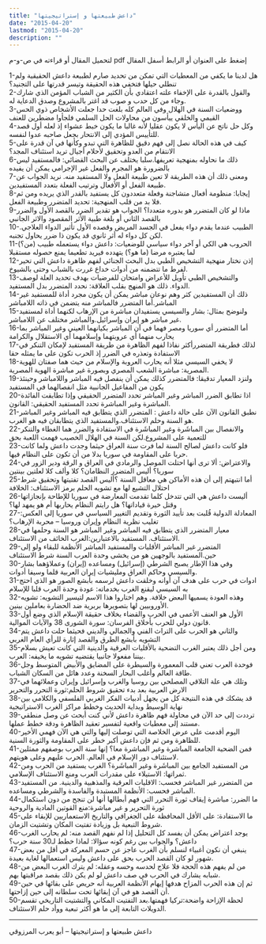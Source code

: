 ```yaml
---
title: "داعش طبيعتها و إستراتيجيتها"
date: "2015-04-20"
lastmod: "2015-04-20"
description: ""
---
```

لتحميل المقال أو قراءته في ص-و-م pdf إضغط على العنوان أو الرابط أسفل المقال

1-هل لدينا ما يكفي من المعطيات التي تمكن من تحديد صارم لطبيعة داعش الحقيقية ولم تنطلي حيلها فتخفي هذه الحقيقة وتيسر قدرتها على التجنيد؟  
2-والقول بالقدرة على الإخفاء علته اعتقادي بأن الكثير من الشباب المؤمن الذي شارك وجاء من كل حدب و صوب قد اغتر بالمشروع وصدق الدعاية له.  
3-ووضعيات السنة في الهلال وفي العالم كله بلغت حدا جعلت الأشخاص ذوي الحس القيمي والخلقي ييأسون من محاولات الحل السلمي فلجأوا مضطرين للعنف  
4-وكل حل ناتج عن اليأس لا يكون عقليا لأنه غالبا ما يكون خبط عشواء إذ لعله أول قصد للتأييس المؤدي إلى الانتحار بجعل صاحبه عدوا لنفسه.  
5-كيف في هذه الحالة نصل إلى فهم دقيق للظاهرة التي تبدو وكأنها في آن قدرة على الانتقام من العدو وتحقيق لأحلام أجيال تريد استئناف المجد؟  
6-ذلك ما نحاوله بمنهجية تعريفها.سلبا يختلف عن البحث القضائي: فالمستفيد ليس بالضرورة هو المجرم والفعل غير الإجرامي يمكن أن يفيده  
7-ومعنى ذلك أن هذه الطريقة لا تعين طبيعة الفعل ولا المستفيد منه. نريد الجواب عن طبيعة الفعل أو الأفعال وترتيب الفعلة بتعدد المستفيدين.  
8-إيجابا: منظومة أفعال متشاجنة وفعلة متعددون كل يستفيد بالقدر الذي يريده ومن ثم فلا بد من قلب المنهجية: تحديد المتضرر وطبيعة الفعل.  
9-ماذا لو كان المتضرر هو بدوره متعددا؟ الجواب هو تقدير الضرر بالقصد الأول والضرر بالقصد الثاني أو بلغة طبية الأثر المقصود والاثر الجانبي  
10-الطبيب عندما يقدم دواء يفعل في الجسد المريض وقصده الأول تأثير الدواء العلاجي. لكن كل دواء له أثر ثانوي قد يكون ذا ضرر يحاول تجنبه.  
11-الحروب هي الكي أو آخر دواء سياسي للوضعيات: داعش دواء يستعمله طبيب (من؟) لما يعتبره مرضا (ما هو؟) يتهدده فيريد تطعيما يمنع حصوله مستقبلا  
12-إذن نختار منهجية التشخيص الطبي بدل البحث الجنائي لفهم ظاهرة داعش التي تحير لفرط ما تتضمنه من أدوات خداع غررت بالشباب وحتى بالشيوخ.  
13-والتشخيص الطبي تأويل للأعراض وامتحان للفرضيات بهدف تحديد العلة لوصف الدواء. ذلك هو المنهج بقلب العلاقة: نحدد المتضرر بدل المستفيد.  
14-ذلك أن المستفيدين كثر وهم نوعان مباشر يمكن أن يكون مجرد أداة للمستفيد غير المباشر.أما المتضرر فالمباشر منه يتضمن في ذاته اللامباشر  
15-ولنوضح بمثال: بشار والسيسي يستفيدان مباشرة من الإرهاب لكنهما أداة لمستفيد غير مباشر هو إيران وإسرائيل.والمباشر مختلف عن اللامباشر.  
16-أما المتضرر أي سوريا ومصر فهما في آن المباشر بكيانهما العيني وغير المباشر بما يحارب منهما أي عروبتهما وإسلامهما أي الاستقلال والكرامة  
17-لذلك فطريقة المتضررأكثر نفاذا لفهم الظاهرة من طريقة المستفيد لإمكان التنكر في الاستفادة وتعذره في الضرر إذ الحرب تكون على ما يمثله حقا  
18-لا يخفي السيسي مثلا أنه يحارب العروبة والإسلام من حيث هما صفتان للهوية المصرية: مباشرة الشعب المصري وبصورة غير مباشرة الهوية المصرية.  
19-ولنزد المعيار تدقيقا: فالمتضرر كذلك يمكن أن ينفصل فيه المباشر واللامباشر وحينئذ يكون من المفاعيل الجانبية مثل انفصالهما في المستفيد  
20-اذا تطابق الضرر المباشر وغير المباشر تحدد المتضرر الحقيقي وإذا تطابقت الفائدة المباشرة وغير المباشرة تحدد المستفيد الحقيقي: القانون.  
21-نطبق القانون الآن على حالة داعش : المتضرر الذي يتطابق فيه المباشر وغير المباشر هو السنة وحلم الاستئناف.والمستفيد الذي يتطابقان فيه هو الغرب.  
22-والانفصال بين المباشَرة وغير المباشَرة في الاستفادة والضرر هما الغطاء والتنكر للتعمية على المشروع.لكن السنة في الهلال الخصيب فهمت اللعبة بحق  
23-فلو كانت داعش لصالح السنة لما فرت سنة العراق حيثما وجدت داعش ولما كانت حربا على المقاومة في سوريا بدلا من أن تكون على النظام فيها.  
24-والاعتراض: ألا ترى أنها احتلت الموصل والرمادي في العراق و الرقة ودير الزور في سوريا؟ أليس المتضرر النظامان؟ كلا وألف كلا لعلتين بينتين  
25-أما انتبهتم إلى أن هذه الأماكن هي معاقل السنة ؟أليس القصد تفتيتها وتحقيق شرط احتلال التشيع لها مع تشويه الحلم برمز الاستئناف: الخلافة  
26-أليست داعش هي التي تتدخل كلما تقدمت المعارضة في سوريا للإطاحة بإنجازاتها وقتل خيرة قياداتها؟ هل رايتم النظام يحاربها أم هو يمهد لها؟  
27-المعادلة الدولية قُلبت بعد تأييد الثورة وتقديم التغيير السياسي في سوريا إلى العكس: تغليب نظرية النظام وإيران وروسيا – محربة الإرهاب؟  
28-معيار المتضرر الذي يتطابق فيه المباشر وغير المباشر هو السنة وحلمها في الاستئناف. المستفيد بالاعتبارين:الغرب الخائف من الاستئناف.  
29-المتضرر غير المباشر الأقليات والمستفيد المباشر الأنظمة للبقاء ولو إلى حين.المستفيد بالوجهين هو من يخشى وحدة العرب السنة شرط الاستئناف  
30-وفي هذا الإطار يصبح الشرطي (إسرائيل) ومساعده (إيران) وعملاؤهما بشار والسيسي وحاكم العراق ومليشيات إيران العربية قلما وسيفا أدوات.  
31-ادوات في حرب على هدف آن أوانه وخلقت داعش لرسمه بأبشع الصور هو الذي احتج به السيسي ليقنع الغرب بخدماته: عودة وحدة العرب قلبا للإسلام  
32-وهذه العودة يسميها البعض خلافة. وهم اختاروا هذا الاسم لتيسير التشويه: تشويه الأوروبيين لها بتصويرها بربرية ضد الحضارة بعاملين بينين.  
33-الأول هو العنف الأعمى في الحرب والقضاء بخلاف حقيقة الإسلام الذي وضع أول قانون دولي للحرب بأخلاق الفرسان: سورة الشورى 38 والآيات الموالية.  
34-والثاني هو الحرب على التراث الفني والجمالي والديني فحيثما حلت داعش يتم التشويه بأبشع الطرق والقصد إثارة للرأي العام الغربي  
35-ومن أجل ذلك يعتبر الغرب التضحية بالأقليات العرقية والدينية التي كانت تعيش بسلام بيننا مفعولا جانبيا يقتضيه تشويه ما يخيفه: العرب.  
36-فوحدة العرب تعني قلب المعمورة والسيطرة على المضايق والأبيض المتوسط وجل طاقة العالم وأغلب البحار السخنة وعدد هائل من السكان الشباب.  
37-وتلك هي علة التلاقي المصلحي بين روسيا والغرب وإسرائيل وإيران وعملائهما في الارض العربية بعد بدء تحقيق شروط الحلم:ثورة التحرر والتحرير  
38-قد يشكك في هذه النتيجة كل من يجهل أدبيات الفكر الغربي الفلسفي والكلامي بين نهاية الوسيط وبداية الحديث وخطط مراكز الغرب الاستراتيجية  
39-ترددت إلى حد الآن في محاولة فهم ظاهرة داعش لأني كنت أبحث عن وصل منطقي مستند إلى معطيات واقعية لتفسير تعقيد الظاهرة ودقة خطط عملها.  
40-اليوم أقدمت على عرض الخلاصة التي توصلت إليها والتي هي الآن فهمي الأخير للظاهرة ومن ثم فإن داعش أكبر خطر على المقاومة والثورة السنية.  
41-فمن الضحية الجامعة المباشرة وغير المباشرة معا؟ إنها سنة العرب بوصفهم ممثلين لاستئناف دور الإسلام في العالم. الحرب عليهم وعلى هويتهم.  
42-من المستفيد الجامع بين المباشَرة وغير المباشَرة؟ الغرب يستفيد من الحرب ومن ثمراتها: الاستيلاء على مقدرات العرب ومنع الاستئناف الإسلامي.  
43-من المتضرر غير المباشر فحسب: الاقليات العرقية والمذهبية والدينية. من المستفيد المباشر فحسب: الأنظمة المستبدة والفاسدة والشرطي ومساعده.  
44-ما الضرر: مباشرة إيقاف ثورة التحرر التي فهم أبطالها أنها لن تنجح من دون استكمال ثورة التحرير و غير مباشرة:منع القوتين المادية والروحية  
45-ما الاستفادة: على الأقل المحافظة على الجغرافي والتاريخ الاستعماريين للإبقاء على شروط التبعية بل وزيادة تفتيت المكان وتشتيت الزمان.  
46-يوجد اعتراض يمكن أن يفسد كل التحليل إذا لم نفهم القصد منه: لم يحارب الغرب داعش؟ والجواب بين رغم كونه سؤالا: لماذا خطط لـ30 سنة حرب؟  
47-ينبغي أن نكون أغبياء لنسلم بأن الغرب عاجز عن حسم المعركة في أقل من بعض شهور لو كان القصد الحرب بحق على داعش وليس استعمالها لغاية بعيدة.  
48-من لم يفهم هذه الحجة فلا علاج لحدسه وحسه وعقله: لم يترك الغرب البعض من شبابه يشارك في الحرب في صف داعش لو لم يكن ذلك بقصد مراقبتها بهم.  
49-ثم إن هذه الحرب المزاح هدفها إيهام الأنظمة العربية أنه حريص على بقائها في حين أن القصد هو في آن إبقائها تحت سلطانه إلى حين إزاحتها.  
50-لحظة الإزاحة واضحة:تركيا فهمتها.بعد التفتيت المكاني والتشتيت التاريخي تقسم الدويلات التابعة إلى ما هو أكثر تبعية ووأد حلم الاستئناف.

---

داعش طبيعتها و إستراتيجيتها – أبو يعرب المرزوقي

###